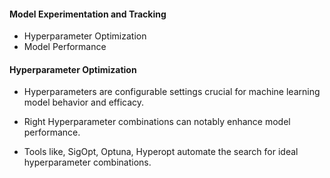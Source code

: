 #### Model Experimentation and Tracking 

- Hyperparameter Optimization 
- Model Performance 

#### Hyperparameter Optimization 
- Hyperparameters are configurable settings crucial for machine learning model behavior and efficacy. 
- Right Hyperparameter combinations can notably enhance model performance. 

- Tools like, SigOpt, Optuna, Hyperopt automate the search for ideal hyperparameter combinations. 

